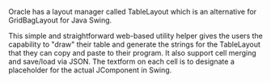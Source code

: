 Oracle has a layout manager called TableLayout which is an alternative for GridBagLayout for Java Swing.

This simple and straightforward web-based utility helper gives the users the capability to "draw" their table and generate the strings for the TableLayout that they can copy and paste to their program. It also support cell merging and save/load via JSON. The textform on each cell is to designate a placeholder for the actual JComponent in Swing.